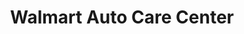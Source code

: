 ---
title: "Walmart Auto Care Center"
url: /gardendale/walmart-auto-care-center/
shop: car repair
---